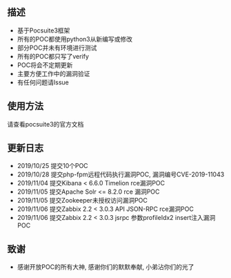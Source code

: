 ## 描述
* 基于Pocsuite3框架
* 所有的POC都使用python3从新编写或修改
* 部分POC并未有环境进行测试
* 所有的POC都只写了verify
* POC将会不定期更新
* 主要方便工作中的漏洞验证
* 有任何问题请Issue

## 使用方法
请查看pocsuite3的官方文档

## 更新日志
* 2019/10/25 提交10个POC
* 2019/10/28 提交php-fpm远程代码执行漏洞POC, 漏洞编号CVE-2019-11043
* 2019/11/04 提交Kibana < 6.6.0 Timelion rce漏洞POC
* 2019/11/05 提交Apache Solr <= 8.2.0 rce 漏洞POC
* 2019/11/05 提交Zookeeper未授权访问漏洞POC
* 2019/11/06 提交Zabbix 2.2 < 3.0.3 API JSON-RPC rce漏洞POC
* 2019/11/06 提交Zabbix 2.2 < 3.0.3 jsrpc 参数profileIdx2 insert注入漏洞POC

## 致谢
* 感谢开放POC的所有大神, 感谢你们的默默奉献, 小弟沾你们的光了
